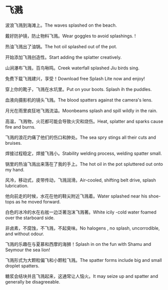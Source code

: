 # 飞溅

<p><span class="chinese">波浪飞溅到海滩上。</span><span class="english">The waves splashed on the beach.</span></p>

<p><span class="chinese">戴好防护镜，防止物料飞溅。</span><span class="english">Wear goggles to avoid splashings. !</span></p>

<p><span class="chinese">热油飞溅出了油锅。</span><span class="english">The hot oil splashed out of the pot.</span></p>

<p><span class="chinese">开始添加飞溅创造性。</span><span class="english">Start adding the splatter creatively.</span></p>

<p><span class="chinese">山涧瀑布飞溅，百鸟啾鸣。</span><span class="english">Creek waterfall splashed Jiu birds sing.</span></p>

<p><span class="chinese">免费下载飞溅建兴，享受！</span><span class="english">Download free Splash Lite now and enjoy!</span></p>

<p><span class="chinese">穿上你的靴子，飞溅在水坑里。</span><span class="english">Put on your boots. Splash ih the puddles.</span></p>

<p><span class="chinese">血液向摄影机的镜头飞溅。</span><span class="english">The blood spatters against the camera's lens.</span></p>

<p><span class="chinese">月光在雨里疯狂地飞溅流溢。</span><span class="english">Moonbeams splash and spill wildly in the rain.</span></p>

<p><span class="chinese">高温，飞溅物，火花都可能会导致火灾和烧伤。</span><span class="english">Heat, splatter and sparks cause fire and burns.</span></p>

<p><span class="chinese">飞溅的浪花灼痛了他们的伤口和肿处。</span><span class="english">The sea spry stings all their cuts and bruises.</span></p>

<p><span class="chinese">焊接过程稳定，焊接飞溅小。</span><span class="english">Stability welding process, welding spatter small.</span></p>

<p><span class="chinese">锅里的热油飞溅出来落在了我的手上。</span><span class="english">The hot oil in the pot spluttered out onto my hand.</span></p>

<p><span class="chinese">风冷，移动式，皮带传动，飞溅润滑。</span><span class="english">Air-cooled, shifting belt drive, splash lubrication.</span></p>

<p><span class="chinese">他向前走的时候，水花在他的鞋尖附近飞溅着。</span><span class="english">Water splashed near his shoe-tops as he moved forward.</span></p>

<p><span class="chinese">白色的冰冷的水在右舷一边泛著泡沫飞溅著。</span><span class="english">White icily -cold water foamed over the starboard side.</span></p>

<p><span class="chinese">非卤素，不腐蚀，不飞溅，不起臭味。</span><span class="english">No halogens , no splash, uncorrodible, and without odour.</span></p>

<p><span class="chinese">飞溅的乐趣在与夏慕和西摩的海狮！</span><span class="english">Splash in on the fun with Shamu and Seymour the sea lion!</span></p>

<p><span class="chinese">飞溅形式为大颗粒偏飞和小颗粒飞溅。</span><span class="english">The spatter forms include big and small droplet spatters.</span></p>

<p><span class="chinese">糖浆会结块并且飞溅起来，这通常让人恼火。</span><span class="english">It may seize up and spatter and generally be disagreeable.</span></p>

